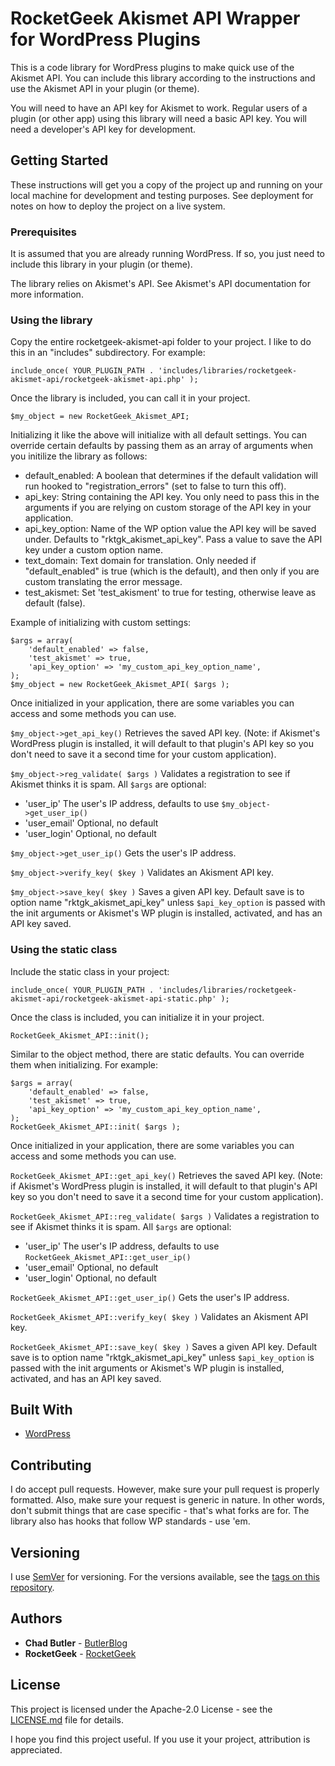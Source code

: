 # RocketGeek Akismet API Wrapper for WordPress Plugins

This is a code library for WordPress plugins to make quick use of the Akismet API. You can include this library according to the instructions and use the Akismet API in your plugin (or theme).

You will need to have an API key for Akismet to work. Regular users of a plugin (or other app) using this library will need a basic API key. You will need a developer's API key for development.

## Getting Started

These instructions will get you a copy of the project up and running on your local machine for development and testing purposes. See deployment for notes on how to deploy the project on a live system.

### Prerequisites

It is assumed that you are already running WordPress.  If so, you just need to include this library in your plugin (or theme).

The library relies on Akismet's API. See Akismet's API documentation for more information.

### Using the library

Copy the entire rocketgeek-akismet-api folder to your project. I like to do this in an "includes" subdirectory. For example:

```
include_once( YOUR_PLUGIN_PATH . 'includes/libraries/rocketgeek-akismet-api/rocketgeek-akismet-api.php' );
```

Once the library is included, you can call it in your project.

```
$my_object = new RocketGeek_Akismet_API;
```

Initializing it like the above will initialize with all default settings.  You can override certain defaults by passing them as an array of arguments when you initilize the library as follows:

 * default_enabled: A boolean that determines if the default validation will run hooked to "registration_errors" (set to false to turn this off).
 * api_key: String containing the API key. You only need to pass this in the arguments if you are relying on custom storage of the API key in your application.
 * api_key_option: Name of the WP option value the API key will be saved under. Defaults to "rktgk_akismet_api_key". Pass a value to save the API key under a custom option name.
 * text_domain: Text domain for translation. Only needed if "default_enabled" is true (which is the default), and then only if you are custom translating the error message.
 * test_akismet: Set 'test_akisment' to true for testing, otherwise leave as default (false).
 
Example of initializing with custom settings:

```
$args = array(
	'default_enabled' => false,
	'test_akismet' => true,
	'api_key_option' => 'my_custom_api_key_option_name',
);
$my_object = new RocketGeek_Akismet_API( $args );
```

Once initialized in your application, there are some variables you can access and some methods you can use.

`$my_object->get_api_key()` Retrieves the saved API key.  (Note: if Akismet's WordPress plugin is installed, it will default to that plugin's API key so you don't need to save it a second time for your custom application).

`$my_object->reg_validate( $args )` Validates a registration to see if Akismet thinks it is spam.  All `$args` are optional:
* 'user_ip' The user's IP address, defaults to use `$my_object->get_user_ip()`
* 'user_email' Optional, no default
* 'user_login' Optional, no default

`$my_object->get_user_ip()` Gets the user's IP address.

`$my_object->verify_key( $key )` Validates an Akisment API key.

`$my_object->save_key( $key )` Saves a given API key. Default save is to option name "rktgk_akismet_api_key" unless `$api_key_option` is passed with the init arguments or Akismet's WP plugin is installed, activated, and has an API key saved.

### Using the static class

Include the static class in your project:

```
include_once( YOUR_PLUGIN_PATH . 'includes/libraries/rocketgeek-akismet-api/rocketgeek-akismet-api-static.php' );
```

Once the class is included, you can initialize it in your project.

```
RocketGeek_Akismet_API::init();
```

Similar to the object method, there are static defaults. You can override them when initializing.  For example:

```
$args = array(
	'default_enabled' => false,
	'test_akismet' => true,
	'api_key_option' => 'my_custom_api_key_option_name',
);
RocketGeek_Akismet_API::init( $args );
```

Once initialized in your application, there are some variables you can access and some methods you can use.

`RocketGeek_Akismet_API::get_api_key()` Retrieves the saved API key.  (Note: if Akismet's WordPress plugin is installed, it will default to that plugin's API key so you don't need to save it a second time for your custom application).

`RocketGeek_Akismet_API::reg_validate( $args )` Validates a registration to see if Akismet thinks it is spam.  All `$args` are optional:
* 'user_ip' The user's IP address, defaults to use `RocketGeek_Akismet_API::get_user_ip()`
* 'user_email' Optional, no default
* 'user_login' Optional, no default

`RocketGeek_Akismet_API::get_user_ip()` Gets the user's IP address.

`RocketGeek_Akismet_API::verify_key( $key )` Validates an Akisment API key.

`RocketGeek_Akismet_API::save_key( $key )` Saves a given API key. Default save is to option name "rktgk_akismet_api_key" unless `$api_key_option` is passed with the init arguments or Akismet's WP plugin is installed, activated, and has an API key saved.


## Built With

* [WordPress](https://make.wordpress.org/)

## Contributing

I do accept pull requests. However, make sure your pull request is properly formatted. Also, make sure your request is generic in nature. In other words, don't submit things that are case specific - that's what forks are for. The library also has hooks that follow WP standards - use 'em.

## Versioning

I use [SemVer](http://semver.org/) for versioning. For the versions available, see the [tags on this repository](https://github.com/rocketgeek/jquery_tabs/tags). 

## Authors

* **Chad Butler** - [ButlerBlog](https://github.com/butlerblog)
* **RocketGeek** - [RocketGeek](https://github.com/rocketgeek)

## License

This project is licensed under the Apache-2.0 License - see the [LICENSE.md](LICENSE.md) file for details.

I hope you find this project useful. If you use it your project, attribution is appreciated.
